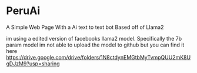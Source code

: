 # PeruAi
 A Simple Web Page With a Ai text to text bot Based off of Llama2

im using a edited version of facebooks llama2 model. Specifically the 7b param model im not able to upload the model to github but you can find it here https://drive.google.com/drive/folders/1N8ctdynEMGtbMyTvmpQUU2mK8UgDJzM9?usp=sharing
